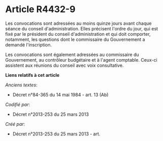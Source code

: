 # Article R4432-9

Les convocations sont adressées au moins quinze jours avant chaque séance du conseil d'administration. Elles précisent
l'ordre du jour, qui est fixé par le président du conseil d'administration et qui doit comporter, notamment, les questions
dont le commissaire du Gouvernement a demandé l'inscription.

Les convocations sont également adressées au commissaire du Gouvernement, au contrôleur budgétaire et à l'agent comptable.
Ceux-ci assistent aux réunions du conseil avec voix consultative.

**Liens relatifs à cet article**

_Anciens textes_:

  - Décret n°84-365 du 14 mai 1984 - art. 13 (Ab)

_Codifié par_:

  - Décret n°2013-253 du 25 mars 2013

_Créé par_:

  - Décret n°2013-253 du 25 mars 2013 - art.
